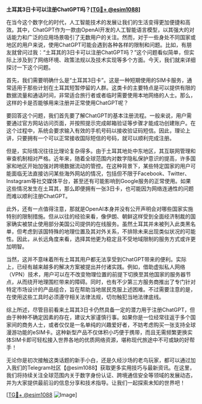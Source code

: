 **土耳其3日卡可以注册ChatGPT吗？[[TG💪+ @esim1088](https://t.me/s/esim1088)]**

在当今这个数字化的时代，人工智能技术的发展让我们的生活变得更加便捷和高效。其中，ChatGPT作为一款由OpenAI开发的人工智能语言模型，以其强大的对话能力和广泛的应用场景吸引了无数用户的关注。然而，对于一些身处不同国家或地区的用户来说，使用ChatGPT可能会遇到各种各样的限制和问题。比如，有朋友就曾问过我：“土耳其的3日卡可以注册ChatGPT吗？”这个问题看似简单，但实际上涉及到了网络环境、政策法规以及技术实现等多个方面。今天，我们就来详细探讨一下这个问题。

首先，我们需要明确什么是“土耳其3日卡”。这是一种短期使用的SIM卡服务，通常适用于那些计划在土耳其短暂停留的人群。这类卡的主要特点是可以提供有限的数据流量和通话时间，非常适合旅行者或者临时需要使用本地网络的人士。那么，这样的卡是否能够用来注册并正常使用ChatGPT呢？

要回答这个问题，我们首先要了解ChatGPT的基本注册流程。一般来说，用户需要通过官方网站访问页面，并按照提示完成邮箱验证等步骤才能成功创建账户。在这个过程中，系统会要求输入有效的手机号码以接收验证码短信。因此，理论上讲，只要拥有一个可以正常接收国际短信的号码，就可以顺利完成注册。

但是，实际情况往往比理论复杂得多。由于土耳其地处中东地区，其互联网管理和审查机制相对严格。近年来，随着全球范围内对数字隐私保护意识的提高，许多国家和地区开始加强对跨境数据流动的管控。在这种背景下，某些特定国家的用户可能面临无法直接访问某些海外网站的情况，包括但不限于Facebook、Twitter、Instagram等社交媒体平台，甚至还有可能影响到Google服务的正常使用。如果这些情况发生在土耳其，那么即便拥有一张3日卡，也可能因为网络连通性的问题而难以顺利注册ChatGPT。

此外，还有一点值得注意，那就是OpenAI本身并没有公开声明会对哪些国家实施特别的限制措施。但从以往的经验来看，像伊朗、朝鲜这样受到全面经济制裁的国家确实被禁止使用部分美国公司提供的在线服务。虽然土耳其并未被列入此类黑名单，但考虑到该国特殊的地理位置及其对外关系，不排除未来出现类似状况的可能性。因此，从长远角度来看，选择其他更为稳定且不受地域限制的服务方式或许更加明智。

当然，这并不意味着所有土耳其用户都无法享受到ChatGPT带来的便利。实际上，已经有越来越多的解决方案被提出并付诸实践。例如，借助虚拟私人网络（VPN）技术，用户可以在不改变物理位置的前提下切换至其他国家的服务器节点，从而绕开地理围栏带来的障碍。同时，也有不少第三方服务商推出了专门针对特定市场设计的产品组合，旨在帮助当地居民克服上述困难。不过需要注意的是，在使用这些工具时必须遵守相关法律法规，切勿触犯当地法律底线。

综上所述，尽管目前看来土耳其3日卡仍然具备一定的潜力用于注册ChatGPT，但由于种种不确定因素的存在，建议大家谨慎行事。如果你是一位经常往返于多个国家间的商务人士，或者仅仅是一名单纯的兴趣爱好者，不妨考虑购买一张支持全球漫游功能的eSIM卡。这种新型产品不仅体积小巧便于携带，而且无需频繁更换实体SIM卡即可轻松接入世界各地的优质网络资源，堪称现代旅途中不可或缺的好帮手！

无论你是初次接触这类话题的新手小白，还是久经沙场的老鸟玩家，都可以通过加入我们的Telegram社区【@esim1088】获取更多实用技巧与最新资讯。在这里，我们将持续关注全球范围内关于数字身份认证、跨境通信安全等领域的发展动态，并为大家提供最前沿的信息分享和技术指导。让我们一起探索未知的世界吧！

[[TG💪+ @esim1088](https://t.me/s/esim1088) ![Image](https://i.postimg.cc/4NQfJmqS/Snipaste-2025-05-13-00-14-12.png)]